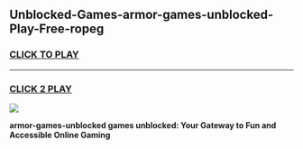 
## Unblocked-Games-armor-games-unblocked-Play-Free-ropeg
<h3>
<a href="https://premium76.site?title=armor-games-unblocked&ref=20A">CLICK TO PLAY</a></h3>
<hr>

<h3>
<a href="https://premium76.site?title=armor-games-unblocked&ref=20A">CLICK 2 PLAY</a>
  
</h3>

<a href="https://premium76.site?title=armor-games-unblocked&ref=20A"><img src="https://clearcache.store/games.png"></a>


**armor-games-unblocked games unblocked: Your Gateway to Fun and Accessible Online Gaming**
